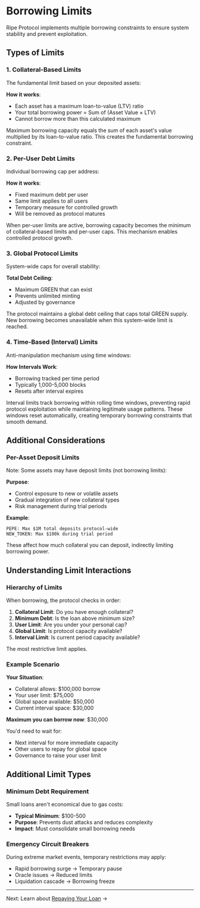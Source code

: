 # Borrowing Limits

Ripe Protocol implements multiple borrowing constraints to ensure system stability and prevent exploitation.

## Types of Limits

### 1. Collateral-Based Limits

The fundamental limit based on your deposited assets:

**How it works**:
- Each asset has a maximum loan-to-value (LTV) ratio
- Your total borrowing power = Sum of (Asset Value × LTV)
- Cannot borrow more than this calculated maximum

Maximum borrowing capacity equals the sum of each asset's value multiplied by its loan-to-value ratio. This creates the fundamental borrowing constraint.

### 2. Per-User Debt Limits

Individual borrowing cap per address:

**How it works**:
- Fixed maximum debt per user
- Same limit applies to all users
- Temporary measure for controlled growth
- Will be removed as protocol matures

When per-user limits are active, borrowing capacity becomes the minimum of collateral-based limits and per-user caps. This mechanism enables controlled protocol growth.

### 3. Global Protocol Limits

System-wide caps for overall stability:

**Total Debt Ceiling**:
- Maximum GREEN that can exist
- Prevents unlimited minting
- Adjusted by governance

The protocol maintains a global debt ceiling that caps total GREEN supply. New borrowing becomes unavailable when this system-wide limit is reached.

### 4. Time-Based (Interval) Limits

Anti-manipulation mechanism using time windows:

**How Intervals Work**:
- Borrowing tracked per time period
- Typically 1,000-5,000 blocks
- Resets after interval expires

Interval limits track borrowing within rolling time windows, preventing rapid protocol exploitation while maintaining legitimate usage patterns. These windows reset automatically, creating temporary borrowing constraints that smooth demand.

## Additional Considerations

### Per-Asset Deposit Limits

Note: Some assets may have deposit limits (not borrowing limits):

**Purpose**:
- Control exposure to new or volatile assets
- Gradual integration of new collateral types
- Risk management during trial periods

**Example**:
```
PEPE: Max $1M total deposits protocol-wide
NEW_TOKEN: Max $100k during trial period
```

These affect how much collateral you can deposit, indirectly limiting borrowing power.

## Understanding Limit Interactions

### Hierarchy of Limits

When borrowing, the protocol checks in order:
1. **Collateral Limit**: Do you have enough collateral?
2. **Minimum Debt**: Is the loan above minimum size?
3. **User Limit**: Are you under your personal cap?
4. **Global Limit**: Is protocol capacity available?
5. **Interval Limit**: Is current period capacity available?

The most restrictive limit applies.

### Example Scenario

**Your Situation**:
- Collateral allows: $100,000 borrow
- Your user limit: $75,000
- Global space available: $50,000
- Current interval space: $30,000

**Maximum you can borrow now**: $30,000

You'd need to wait for:
- Next interval for more immediate capacity
- Other users to repay for global space
- Governance to raise your user limit

## Additional Limit Types

### Minimum Debt Requirement

Small loans aren't economical due to gas costs:
- **Typical Minimum**: $100-500
- **Purpose**: Prevents dust attacks and reduces complexity
- **Impact**: Must consolidate small borrowing needs

### Emergency Circuit Breakers

During extreme market events, temporary restrictions may apply:
- Rapid borrowing surge → Temporary pause
- Oracle issues → Reduced limits
- Liquidation cascade → Borrowing freeze

---

Next: Learn about [Repaying Your Loan](05-repaying-loans.md) →